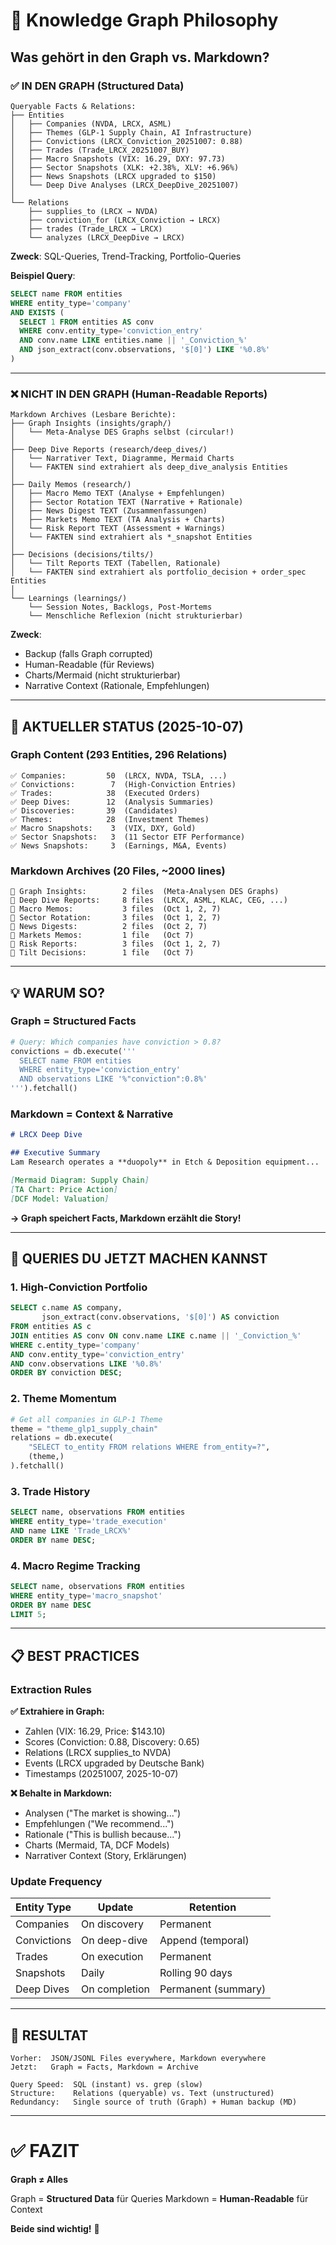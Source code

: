 # 🧠 Knowledge Graph Philosophy

## Was gehört in den Graph vs. Markdown?

### ✅ **IN DEN GRAPH (Structured Data)**

```
Queryable Facts & Relations:
├── Entities
│   ├── Companies (NVDA, LRCX, ASML)
│   ├── Themes (GLP-1 Supply Chain, AI Infrastructure)
│   ├── Convictions (LRCX_Conviction_20251007: 0.88)
│   ├── Trades (Trade_LRCX_20251007_BUY)
│   ├── Macro Snapshots (VIX: 16.29, DXY: 97.73)
│   ├── Sector Snapshots (XLK: +2.38%, XLV: +6.96%)
│   ├── News Snapshots (LRCX upgraded to $150)
│   └── Deep Dive Analyses (LRCX_DeepDive_20251007)
│
└── Relations
    ├── supplies_to (LRCX → NVDA)
    ├── conviction_for (LRCX_Conviction → LRCX)
    ├── trades (Trade_LRCX → LRCX)
    └── analyzes (LRCX_DeepDive → LRCX)
```

**Zweck**: SQL-Queries, Trend-Tracking, Portfolio-Queries

**Beispiel Query**:
```sql
SELECT name FROM entities 
WHERE entity_type='company' 
AND EXISTS (
  SELECT 1 FROM entities AS conv 
  WHERE conv.entity_type='conviction_entry' 
  AND conv.name LIKE entities.name || '_Conviction_%'
  AND json_extract(conv.observations, '$[0]') LIKE '%0.8%'
)
```

---

### ❌ **NICHT IN DEN GRAPH (Human-Readable Reports)**

```
Markdown Archives (Lesbare Berichte):
├── Graph Insights (insights/graph/)
│   └── Meta-Analyse DES Graphs selbst (circular!)
│
├── Deep Dive Reports (research/deep_dives/)
│   └── Narrativer Text, Diagramme, Mermaid Charts
│   └── FAKTEN sind extrahiert als deep_dive_analysis Entities
│
├── Daily Memos (research/)
│   ├── Macro Memo TEXT (Analyse + Empfehlungen)
│   ├── Sector Rotation TEXT (Narrative + Rationale)
│   ├── News Digest TEXT (Zusammenfassungen)
│   ├── Markets Memo TEXT (TA Analysis + Charts)
│   └── Risk Report TEXT (Assessment + Warnings)
│   └── FAKTEN sind extrahiert als *_snapshot Entities
│
├── Decisions (decisions/tilts/)
│   └── Tilt Reports TEXT (Tabellen, Rationale)
│   └── FAKTEN sind extrahiert als portfolio_decision + order_spec Entities
│
└── Learnings (learnings/)
    └── Session Notes, Backlogs, Post-Mortems
    └── Menschliche Reflexion (nicht strukturierbar)
```

**Zweck**: 
- Backup (falls Graph corrupted)
- Human-Readable (für Reviews)
- Charts/Mermaid (nicht strukturierbar)
- Narrative Context (Rationale, Empfehlungen)

---

## 🎯 **AKTUELLER STATUS (2025-10-07)**

### Graph Content (293 Entities, 296 Relations)
```
✅ Companies:         50  (LRCX, NVDA, TSLA, ...)
✅ Convictions:        7  (High-Conviction Entries)
✅ Trades:            38  (Executed Orders)
✅ Deep Dives:        12  (Analysis Summaries)
✅ Discoveries:       39  (Candidates)
✅ Themes:            28  (Investment Themes)
✅ Macro Snapshots:    3  (VIX, DXY, Gold)
✅ Sector Snapshots:   3  (11 Sector ETF Performance)
✅ News Snapshots:     3  (Earnings, M&A, Events)
```

### Markdown Archives (20 Files, ~2000 lines)
```
📄 Graph Insights:        2 files  (Meta-Analysen DES Graphs)
📄 Deep Dive Reports:     8 files  (LRCX, ASML, KLAC, CEG, ...)
📄 Macro Memos:           3 files  (Oct 1, 2, 7)
📄 Sector Rotation:       3 files  (Oct 1, 2, 7)
📄 News Digests:          2 files  (Oct 2, 7)
📄 Markets Memos:         1 file   (Oct 7)
📄 Risk Reports:          3 files  (Oct 1, 2, 7)
📄 Tilt Decisions:        1 file   (Oct 7)
```

---

## 💡 **WARUM SO?**

### Graph = Structured Facts
```python
# Query: Which companies have conviction > 0.8?
convictions = db.execute('''
  SELECT name FROM entities 
  WHERE entity_type='conviction_entry'
  AND observations LIKE '%"conviction":0.8%'
''').fetchall()
```

### Markdown = Context & Narrative
```markdown
# LRCX Deep Dive

## Executive Summary
Lam Research operates a **duopoly** in Etch & Deposition equipment...

[Mermaid Diagram: Supply Chain]
[TA Chart: Price Action]
[DCF Model: Valuation]
```

**→ Graph speichert Facts, Markdown erzählt die Story!**

---

## 🚀 **QUERIES DU JETZT MACHEN KANNST**

### 1. High-Conviction Portfolio
```sql
SELECT c.name AS company, 
       json_extract(conv.observations, '$[0]') AS conviction
FROM entities AS c
JOIN entities AS conv ON conv.name LIKE c.name || '_Conviction_%'
WHERE c.entity_type='company' 
AND conv.entity_type='conviction_entry'
AND conv.observations LIKE '%0.8%'
ORDER BY conviction DESC;
```

### 2. Theme Momentum
```python
# Get all companies in GLP-1 Theme
theme = "theme_glp1_supply_chain"
relations = db.execute(
    "SELECT to_entity FROM relations WHERE from_entity=?", 
    (theme,)
).fetchall()
```

### 3. Trade History
```sql
SELECT name, observations FROM entities 
WHERE entity_type='trade_execution'
AND name LIKE 'Trade_LRCX%'
ORDER BY name DESC;
```

### 4. Macro Regime Tracking
```sql
SELECT name, observations FROM entities 
WHERE entity_type='macro_snapshot'
ORDER BY name DESC
LIMIT 5;
```

---

## 📋 **BEST PRACTICES**

### Extraction Rules

**✅ Extrahiere in Graph:**
- Zahlen (VIX: 16.29, Price: $143.10)
- Scores (Conviction: 0.88, Discovery: 0.65)
- Relations (LRCX supplies_to NVDA)
- Events (LRCX upgraded by Deutsche Bank)
- Timestamps (20251007, 2025-10-07)

**❌ Behalte in Markdown:**
- Analysen ("The market is showing...")
- Empfehlungen ("We recommend...")
- Rationale ("This is bullish because...")
- Charts (Mermaid, TA, DCF Models)
- Narrativer Context (Story, Erklärungen)

### Update Frequency

| Entity Type | Update | Retention |
|-------------|--------|-----------|
| Companies | On discovery | Permanent |
| Convictions | On deep-dive | Append (temporal) |
| Trades | On execution | Permanent |
| Snapshots | Daily | Rolling 90 days |
| Deep Dives | On completion | Permanent (summary) |

---

## 🎯 **RESULTAT**

```
Vorher:  JSON/JSONL Files everywhere, Markdown everywhere
Jetzt:   Graph = Facts, Markdown = Archive

Query Speed:  SQL (instant) vs. grep (slow)
Structure:    Relations (queryable) vs. Text (unstructured)
Redundancy:   Single source of truth (Graph) + Human backup (MD)
```

---

# ✅ **FAZIT**

**Graph ≠ Alles**

Graph = **Structured Data** für Queries
Markdown = **Human-Readable** für Context

**Beide sind wichtig!** 🎯


